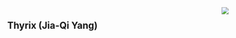 <a href="#">
<img align="right" src='https://github-readme-stats.vercel.app/api?username=ThyrixYang&show_icons=true'>
</a>

## Thyrix (Jia-Qi Yang)
